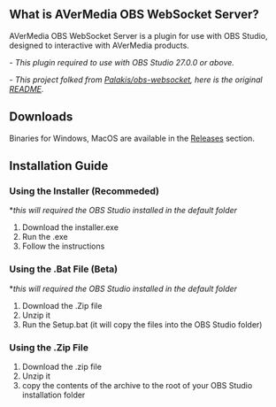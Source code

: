 What is AVerMedia OBS WebSocket Server?
------------
AVerMedia OBS WebSocket Server is a plugin for use with OBS Studio, designed to interactive with AVerMedia products.

*- This plugin required to use with OBS Studio 27.0.0 or above.*

*- This project folked from [Palakis/obs-websocket](https://github.com/Palakis/obs-websocket "Palskis/obs-websocket"), here is the original [README](https://github.com/Palakis/obs-websocket/blob/4.x-current/README.md "README").*

Downloads
------------
Binaries for Windows, MacOS are available in the [Releases](https://github.com/AVerMedia-Technologies-Inc/obs-websocket/releases "Releases") section.



Installation Guide
------------
### Using the Installer (Recommeded)
**this will required the OBS Studio installed in the default folder*
1. Download the installer.exe
2. Run the .exe
3. Follow the instructions

### Using the .Bat File (Beta)
**this will required the OBS Studio installed in the default folder*
1. Download the .Zip file
2. Unzip it
3. Run the Setup.bat (it will copy the files into the OBS Studio folder)

### Using the .Zip File
1. Download the .zip file
2. Unzip it
3. copy the contents of the archive to the root of your OBS Studio installation folder

